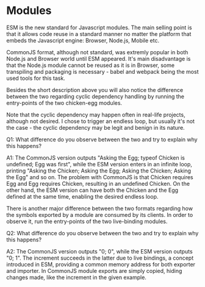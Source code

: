 # Modules

ESM is the new standard for Javascript modules. The main selling point is that it allows code reuse in a standard manner no matter the platform that embeds the Javascript engine: Browser, Node.js, Mobile etc.

CommonJS format, although not standard, was extremly popular in both Node.js and Browser world until ESM appeared.
It's main disadvantage is that the Node.js module cannot be reused as it is in Browser, some transpiling and packaging is necessary - babel and webpack being the most used tools for this task.

Besides the short description above you will also notice the difference between the two regarding cyclic dependency handling by running the entry-points of the two chicken-egg modules.

Note that the cyclic dependency may happen often in real-life projects, although not desired. I chose to trigger an endless loop, but usually it's not the case - the cyclic dependency may be legit and benign in its nature.

Q1: What difference do you observe between the two and try to explain why this happens?

A1: The CommonJS version outputs "Asking the Egg; typeof Chicken is undefined; Egg was first", while the ESM version enters in an infinite loop, printing "Asking the Chicken; Asking the Egg; Asking the Chicken; Asking the Egg" and so on.
	The problem with CommonJS is that Chicken requires Egg and Egg requires Chicken, resulting in an undefined Chicken. On the other hand, the ESM version can have both the Chicken and the Egg defined at the same time, enabling the desired endless loop.

There is another major difference between the two formats regarding how the symbols exported by a module are consumed by its clients. In order to observe it, run the entry-points of the two live-binding modules.

Q2: What difference do you observe between the two and try to explain why this happens?

A2: The CommonJS version outputs "0; 0", while the ESM version outputs "0; 1". The increment succeeds in the latter due to live bindings, a concept introduced in ESM, providing a common memory address for both exporter and importer. In CommonJS module exports are simply copied, hiding changes made, like the increment in the given example.
